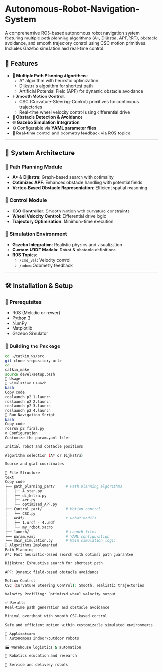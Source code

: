 # Autonomous-Robot-Navigation-System
A comprehensive ROS-based autonomous robot navigation system featuring multiple path planning algorithms (A*, Dijkstra, APF,RRT), obstacle avoidance, and smooth trajectory control using CSC motion primitives. Includes Gazebo simulation and real-time control.
## 🎯 Features

- 📍 **Multiple Path Planning Algorithms**:
  - A* algorithm with heuristic optimization
  - Dijkstra's algorithm for shortest path
  - Artificial Potential Field (APF) for dynamic obstacle avoidance
- 🌀 **Smooth Motion Control**:
  - CSC (Curvature-Steering-Control) primitives for continuous trajectories
  - Real-time wheel velocity control using differential drive
- 🧠 **Obstacle Detection & Avoidance**
- 🌐 **Gazebo Simulation Integration**
- ⚙️ Configurable via **YAML parameter files**
- 📡 Real-time control and odometry feedback via ROS topics

---

## 🧱 System Architecture

### 📍 Path Planning Module

- **A\*** & **Dijkstra**: Graph-based search with optimality
- **Optimized APF**: Enhanced obstacle handling with potential fields
- **Vertex-Based Obstacle Representation**: Efficient spatial reasoning

### 🧭 Control Module

- **CSC Controller**: Smooth motion with curvature constraints
- **Wheel Velocity Control**: Differential drive logic
- **Trajectory Optimization**: Minimum-time execution

### 🧪 Simulation Environment

- **Gazebo Integration**: Realistic physics and visualization
- **Custom URDF Models**: Robot & obstacle definitions
- **ROS Topics**:
  - `/cmd_vel`: Velocity control
  - `/odom`: Odometry feedback

---

## 🛠️ Installation & Setup

### 🔧 Prerequisites

- ROS (Melodic or newer)
- Python 3
- NumPy
- Matplotlib
- Gazebo Simulator

### 🧱 Building the Package

```bash
cd ~/catkin_ws/src
git clone <repository-url>
cd ..
catkin_make
source devel/setup.bash
🚀 Usage
🔁 Simulation Launch
bash
Copy code
roslaunch p2 1.launch
roslaunch p2 2.launch
roslaunch p2 3.launch
roslaunch p2 4.launch
🧭 Run Navigation Script
bash
Copy code
rosrun p2 final.py
⚙️ Configuration
Customize the param.yaml file:

Initial robot and obstacle positions

Algorithm selection (A* or Dijkstra)

Source and goal coordinates

📁 File Structure
text
Copy code
├── path_planning_part/     # Path planning algorithms
│   ├── A_star.py
│   ├── dijkstra.py
│   ├── APF.py
│   └── optimized_APF.py
├── Control_part/           # Motion control
│   └── CSC.py
├── urdf/                   # Robot models
│   ├── 1.urdf - 4.urdf
│   └── my_robot.xacro
├── launch/                 # Launch files
├── param.yaml              # YAML configuration
└── main_simulation.py      # Main simulation logic
🧠 Algorithms Implemented
Path Planning
A*: Fast heuristic-based search with optimal path guarantee

Dijkstra: Exhaustive search for shortest path

APF: Dynamic field-based obstacle avoidance

Motion Control
CSC (Curvature Steering Control): Smooth, realistic trajectories

Velocity Profiling: Optimized wheel velocity output

✅ Results
Real-time path generation and obstacle avoidance

Minimal overshoot with smooth CSC-based control

Safe and efficient motion within customizable simulated environments

🧩 Applications
🤖 Autonomous indoor/outdoor robots

🏭 Warehouse logistics & automation

🧪 Robotics education and research

🤝 Service and delivery robots
